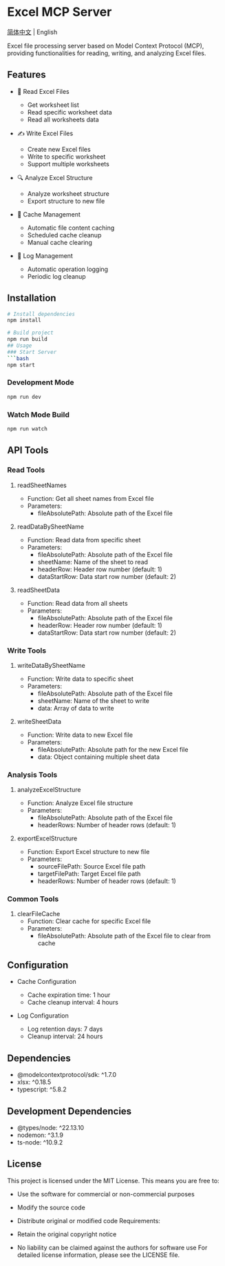 # Excel MCP Server

[简体中文](./README.md) | English

Excel file processing server based on Model Context Protocol (MCP), providing functionalities for reading, writing, and analyzing Excel files.

## Features

- 📖 Read Excel Files

  - Get worksheet list
  - Read specific worksheet data
  - Read all worksheets data

- ✍️ Write Excel Files

  - Create new Excel files
  - Write to specific worksheet
  - Support multiple worksheets

- 🔍 Analyze Excel Structure

  - Analyze worksheet structure
  - Export structure to new file

- 💾 Cache Management

  - Automatic file content caching
  - Scheduled cache cleanup
  - Manual cache clearing

- 📝 Log Management
  - Automatic operation logging
  - Periodic log cleanup

## Installation

````bash
# Install dependencies
npm install

# Build project
npm run build
## Usage
### Start Server
```bash
npm start
````

### Development Mode

```bash
npm run dev
```

### Watch Mode Build

```bash
npm run watch
```

## API Tools

### Read Tools

1. readSheetNames

   - Function: Get all sheet names from Excel file
   - Parameters:
     - fileAbsolutePath: Absolute path of the Excel file

2. readDataBySheetName

   - Function: Read data from specific sheet
   - Parameters:
     - fileAbsolutePath: Absolute path of the Excel file
     - sheetName: Name of the sheet to read
     - headerRow: Header row number (default: 1)
     - dataStartRow: Data start row number (default: 2)

3. readSheetData

   - Function: Read data from all sheets
   - Parameters:
     - fileAbsolutePath: Absolute path of the Excel file
     - headerRow: Header row number (default: 1)
     - dataStartRow: Data start row number (default: 2)

### Write Tools

1. writeDataBySheetName

   - Function: Write data to specific sheet
   - Parameters:
     - fileAbsolutePath: Absolute path of the Excel file
     - sheetName: Name of the sheet to write
     - data: Array of data to write

2. writeSheetData

   - Function: Write data to new Excel file
   - Parameters:
     - fileAbsolutePath: Absolute path for the new Excel file
     - data: Object containing multiple sheet data

### Analysis Tools

1. analyzeExcelStructure

   - Function: Analyze Excel file structure
   - Parameters:
     - fileAbsolutePath: Absolute path of the Excel file
     - headerRows: Number of header rows (default: 1)

2. exportExcelStructure

   - Function: Export Excel structure to new file
   - Parameters:
     - sourceFilePath: Source Excel file path
     - targetFilePath: Target Excel file path
     - headerRows: Number of header rows (default: 1)

### Common Tools

1. clearFileCache
   - Function: Clear cache for specific Excel file
   - Parameters:
     - fileAbsolutePath: Absolute path of the Excel file to clear from cache

## Configuration

- Cache Configuration

  - Cache expiration time: 1 hour
  - Cache cleanup interval: 4 hours

- Log Configuration

  - Log retention days: 7 days
  - Cleanup interval: 24 hours

## Dependencies

- @modelcontextprotocol/sdk: ^1.7.0
- xlsx: ^0.18.5
- typescript: ^5.8.2

## Development Dependencies

- @types/node: ^22.13.10
- nodemon: ^3.1.9
- ts-node: ^10.9.2

## License

This project is licensed under the MIT License. This means you are free to:

- Use the software for commercial or non-commercial purposes
- Modify the source code
- Distribute original or modified code
  Requirements:

- Retain the original copyright notice
- No liability can be claimed against the authors for software use
  For detailed license information, please see the LICENSE file.
